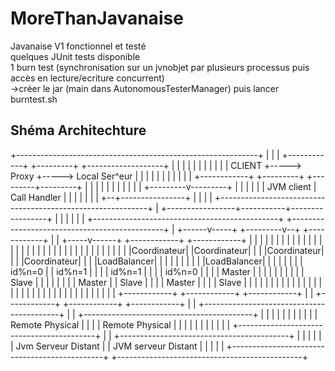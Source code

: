 # MoreThanJavanaise

Javanaise V1 fonctionnel et testé<br>
quelques JUnit tests disponible<br>
1 burn test (synchronisation sur un jvnobjet par plusieurs processus puis accès en lecture/ecriture concurrent)<br>
   ->créer le jar (main dans AutonomousTesterManager) puis lancer burntest.sh
   
<h2>Shéma Architechture</h2>
+------------------------------------------------------------+
|                                                            |
| +------------+     +---------+     +-------------------+   |
| |            |     |         |     |                   |   |
| |   CLIENT   +----->  Proxy  +----->   Local Ser^eur   |   |
| |            |     |         |     |                   |   |
| +------------+     +---------+     +---------+---------+   |
|                                              |             |
|                                              |             |
|                                              |             |
|                                    +---------v---------+   |
|                                    |                   |   |
|    JVM client                      |   Call Handler    |   |
|                                    |                   |   |
|                                    +--+----------------+   |
|                                       |                    |
+------------------------------------------------------------+
                                        |
          +-----------------+-----------+-----------------+
          |                 |                             |
          |                 |                             |
 +----------------------------------------------+ +----------------------------------------------+
 | +------v-----+ +---------v--+ +------------+ | | +-----v------+ +------------+ +------------+ |
 | |            | |            | |            | | | |            | |            | |            | |
 | |            | |            | |            | | | |            | |            | |            | |
 | |            | |Coordinateur| |Coordinateur| | | |Coordinateur| |            | |Coordinateur| |
 | |LoadBalancer| |            | |            | | | |            | |LoadBalancer| |            | |
 | |            | |   id%n=0   | |   id%n=1   | | | |   id%n=1   | |            | |   id%n=0   | |
 | |   Master   | |            | |            | | | |            | |   Slave    | |            | |
 | |            | |   Master   | |   Slave    | | | |   Master   | |            | |   Slave    | |
 | |            | |            | |            | | | |            | |            | |            | |
 | |            | |            | |            | | | |            | |            | |            | |
 | +------------+ +------------+ +------------+ | | +------------+ +------------+ +------------+ |
 | +------------------------------------------+ | | +------------------------------------------+ |
 | |                                          | | | |                                          | |
 | |              Remote Physical             | | | |              Remote Physical             | |
 | |                                          | | | |                                          | |
 | +------------------------------------------+ | | +------------------------------------------+ |
 |                                              | |                                              |
 |             Jvm Serveur Distant              | |              JVM serveur Distant             |
 |                                              | |                                              |
 +----------------------------------------------+ +----------------------------------------------+
